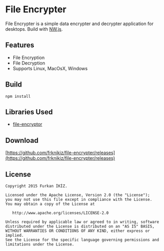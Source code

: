 # File Encrypter #

File Encrypter is a simple data encrypter and decrypter application for desktops. Build with [NW.js](http://nwjs.io/).

## Features ##

- File Encryption
- File Decryption
- Supports Linux, MacOsX, Windows

## Build ##

    npm install
## Libraries Used ##


- [file-encryptor](https://github.com/onmodulus/file-encryptor)

## Download ##

[https://github.com/frknikiz/file-encrypter/releases](https://github.com/frknikiz/file-encrypter/releases)


## License ##

    Copyright 2015 Furkan İKİZ.
    
    Licensed under the Apache License, Version 2.0 (the "License");
    you may not use this file except in compliance with the License.
    You may obtain a copy of the License at
    
       http://www.apache.org/licenses/LICENSE-2.0
    
    Unless required by applicable law or agreed to in writing, software
    distributed under the License is distributed on an "AS IS" BASIS,
    WITHOUT WARRANTIES OR CONDITIONS OF ANY KIND, either express or implied.
    See the License for the specific language governing permissions and
    limitations under the License.